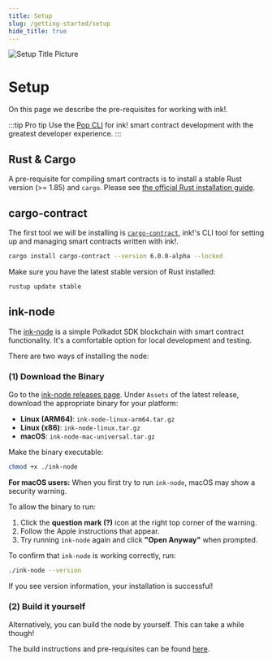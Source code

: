 ```yaml
---
title: Setup
slug: /getting-started/setup
hide_title: true
---
```


![Setup Title Picture](/img/title/setup.svg)

# Setup

On this page we describe the pre-requisites for working with ink!.

:::tip Pro tip
 Use the [Pop CLI](https://learn.onpop.io/contracts/welcome/install-pop-cli) for ink! smart contract development with the greatest developer experience.
:::

## Rust & Cargo

A pre-requisite for compiling smart contracts is to install a stable Rust 
version (>= 1.85) and `cargo`. Please see [the official Rust installation guide](https://doc.rust-lang.org/cargo/getting-started/installation.html).

## cargo-contract

The first tool we will be installing is [`cargo-contract`](https://github.com/use-ink/cargo-contract),
ink!'s CLI tool for setting up and managing smart contracts written with ink!.

```bash
cargo install cargo-contract --version 6.0.0-alpha --locked
```

Make sure you have the latest stable version of Rust installed:
```bash
rustup update stable
```

## ink-node

The [ink-node](https://github.com/use-ink/ink-node) is
a simple Polkadot SDK blockchain with smart contract functionality. It's a comfortable option for local development and testing.

There are two ways of installing the node:

### (1) Download the Binary
Go to the [ink-node releases page](https://github.com/use-ink/ink-node/releases). Under `Assets` of the latest release, download the appropriate binary for your platform:
   - **Linux (ARM64)**: `ink-node-linux-arm64.tar.gz`
   - **Linux (x86)**: `ink-node-linux.tar.gz`  
   - **macOS**: `ink-node-mac-universal.tar.gz`

Make the binary executable:
   ```bash
   chmod +x ./ink-node
   ```

**For macOS users:**
When you first try to run `ink-node`, macOS may show a security warning.

To allow the binary to run:
1. Click the **question mark (?)** icon at the right top corner of the warning.
2. Follow the Apple instructions that appear.
3. Try running `ink-node` again and click **"Open Anyway"** when prompted.

To confirm that `ink-node` is working correctly, run:
```bash
./ink-node --version
```
If you see version information, your installation is successful!

### (2) Build it yourself

Alternatively, you can build the node by yourself.
This can take a while though!

The build instructions and pre-requisites can be found
[here](https://github.com/use-ink/ink-node?tab=readme-ov-file#build-locally).